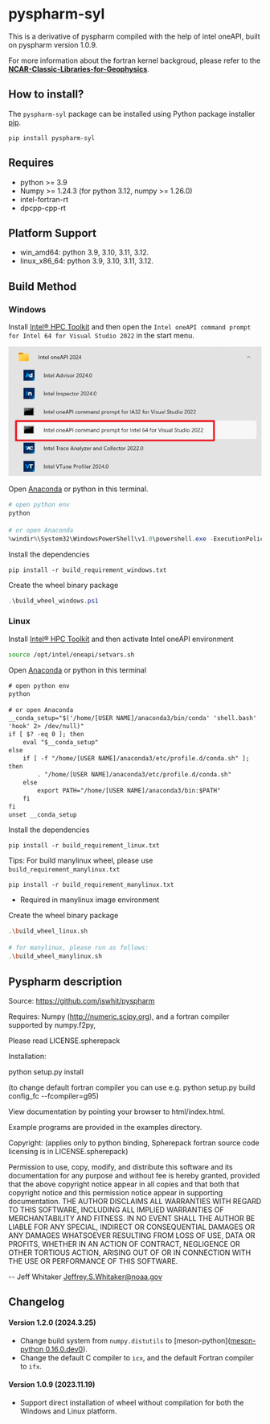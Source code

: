 # pyspharm-syl

This is a derivative of pyspharm compiled with the help of intel oneAPI, built on pyspharm version 1.0.9.

For more information about the fortran kernel backgroud, please refer to the **[NCAR-Classic-Libraries-for-Geophysics](https://github.com/NCAR/NCAR-Classic-Libraries-for-Geophysics)**.

## How to install?

The `pyspharm-syl` package can be installed using Python package installer [pip](https://pip.pypa.io/en/stable/getting-started/).

```
pip install pyspharm-syl
```

## Requires

- python >= 3.9
- Numpy >= 1.24.3 (for python 3.12, numpy >= 1.26.0)
- intel-fortran-rt
- dpcpp-cpp-rt

## Platform Support

- win_amd64: python 3.9, 3.10, 3.11, 3.12.  
- linux_x86_64: python 3.9, 3.10, 3.11, 3.12. 


## Build Method

### Windows

Install [Intel® HPC Toolkit](https://www.intel.com/content/www/us/en/developer/tools/oneapi/hpc-toolkit-download.html) and then open the `Intel oneAPI command prompt for Intel 64 for Visual Studio 2022` in the start menu.

![](https://github.com/shenyulu/pyspharm-syl/blob/master/fig/readme1.png)

Open [Anaconda](https://www.anaconda.com/download) or python in this terminal.

```powershell
# open python env
python

# or open Anaconda
%windir%\System32\WindowsPowerShell\v1.0\powershell.exe -ExecutionPolicy ByPass -NoExit -Command "& 'C:\Users\[USER NAME]\anaconda3\shell\condabin\conda-hook.ps1' ; conda activate 'C:\Users\[USER NAME]\anaconda3' "
```

Install the dependencies

```
pip install -r build_requirement_windows.txt
```

Create the wheel binary package

```powershell
.\build_wheel_windows.ps1
```

### Linux

Install [Intel® HPC Toolkit](https://www.intel.com/content/www/us/en/developer/tools/oneapi/hpc-toolkit-download.html) and then activate Intel oneAPI environment

```bash
source /opt/intel/oneapi/setvars.sh
```

Open [Anaconda](https://www.anaconda.com/download) or python in this terminal

```
# open python env
python

# or open Anaconda
__conda_setup="$('/home/[USER NAME]/anaconda3/bin/conda' 'shell.bash' 'hook' 2> /dev/null)"
if [ $? -eq 0 ]; then
    eval "$__conda_setup"
else
    if [ -f "/home/[USER NAME]/anaconda3/etc/profile.d/conda.sh" ]; then
        . "/home/[USER NAME]/anaconda3/etc/profile.d/conda.sh"
    else
        export PATH="/home/[USER NAME]/anaconda3/bin:$PATH"
    fi
fi
unset __conda_setup
```

Install the dependencies

```
pip install -r build_requirement_linux.txt
```

Tips: For build manylinux wheel, please use `build_requirement_manylinux.txt`

```
pip install -r build_requirement_manylinux.txt
```

- Required in manylinux image environment

Create the wheel binary package

```bash
.\build_wheel_linux.sh

# for manylinux, please run as follows:
.\build_wheel_manylinux.sh
```

## Pyspharm description

Source: https://github.com/jswhit/pyspharm

Requires: Numpy (http://numeric.scipy.org),
and a fortran compiler supported by numpy.f2py,

Please read LICENSE.spherepack

Installation: 

python setup.py install

(to change default fortran compiler you can use e.g.
 python setup.py build config_fc --fcompiler=g95)

View documentation by pointing your browser to html/index.html.

Example programs are provided in the examples directory.

Copyright: (applies only to python binding, Spherepack fortran
source code licensing is in LICENSE.spherepack)

Permission to use, copy, modify, and distribute this software and its
documentation for any purpose and without fee is hereby granted,
provided that the above copyright notice appear in all copies and that
both that copyright notice and this permission notice appear in
supporting documentation.
THE AUTHOR DISCLAIMS ALL WARRANTIES WITH REGARD TO THIS SOFTWARE,
INCLUDING ALL IMPLIED WARRANTIES OF MERCHANTABILITY AND FITNESS. IN NO
EVENT SHALL THE AUTHOR BE LIABLE FOR ANY SPECIAL, INDIRECT OR
CONSEQUENTIAL DAMAGES OR ANY DAMAGES WHATSOEVER RESULTING FROM LOSS OF
USE, DATA OR PROFITS, WHETHER IN AN ACTION OF CONTRACT, NEGLIGENCE OR
OTHER TORTIOUS ACTION, ARISING OUT OF OR IN CONNECTION WITH THE USE OR
PERFORMANCE OF THIS SOFTWARE.

-- Jeff Whitaker <Jeffrey.S.Whitaker@noaa.gov>

## Changelog

#### Version 1.2.0 (2024.3.25)
- Change build system from `numpy.distutils` to [meson-python]([meson-python 0.16.0.dev0](https://meson-python.readthedocs.io/en/latest/)).
- Change the default C compiler to `icx`, and the default Fortran compiler to `ifx`.

#### Version 1.0.9 (2023.11.19)

- Support direct installation of wheel without compilation for both the Windows and Linux platform.

